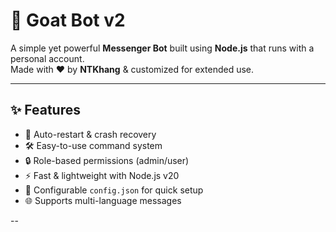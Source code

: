 # 🐐 Goat Bot v2  

A simple yet powerful **Messenger Bot** built using **Node.js** that runs with a personal account.  
Made with ❤️ by **NTKhang** & customized for extended use.  

---

## ✨ Features
- 📌 Auto-restart & crash recovery  
- 🛠 Easy-to-use command system  
- 🔒 Role-based permissions (admin/user)  
- ⚡ Fast & lightweight with Node.js v20  
- 📝 Configurable `config.json` for quick setup  
- 🌐 Supports multi-language messages  

--
